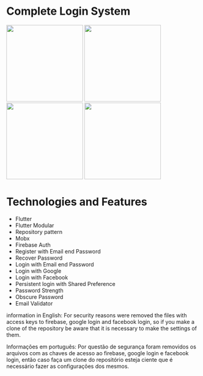 # Complete Login System

<img src="https://user-images.githubusercontent.com/57848633/134828606-c83cf8f1-c33a-4b7d-bdaa-9d9b7b4f1701.jpg" width="200">  <img src="https://user-images.githubusercontent.com/57848633/134828609-9489fd52-6207-4dbe-bc14-d0d6362d7414.jpg" width="200">  <img src="https://user-images.githubusercontent.com/57848633/134828610-12d12224-fee8-4edb-96f2-a7f5e53bc1e3.jpg" width="200">  <img src="https://user-images.githubusercontent.com/57848633/134828611-b01ebd5f-4422-4221-bc4f-3391d57c462d.jpg" width="200">

# Technologies and Features

* Flutter
* Flutter Modular
* Repository pattern
* Mobx
* Firebase Auth
* Register with Email end Password
* Recover Password
* Login with Email end Password
* Login with Google
* Login with Facebook
* Persistent login with Shared Preference
* Password Strength
* Obscure Password
* Email Validator 

information in English: For security reasons were removed the files with access keys to firebase, google login and facebook login, so if you make a clone of the repository be aware that it is necessary to make the settings of them.

Informações em português: Por questão de segurança foram removidos os arquivos com as chaves de acesso ao firebase, google login e facebook login, então caso faça um clone do repositório esteja ciente que é necessário fazer as configurações dos mesmos.

